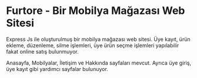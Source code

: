 # Furtore - Bir Mobilya Mağazası Web Sitesi

Express Js ile oluşturulmuş bir mobilya mağazası web sitesi. Üye kayıt, ürün ekleme, düzenleme, silme işlemleri, üye ürün seçme işlemleri yapılabilir fakat online satış bulunmuyor.

Anasayfa, Mobilyalar, İletişim ve Hakkında sayfaları mevcut. Ayrıca üye giriş, üye kayıt gibi yardımcı sayfalar bulunuyor.